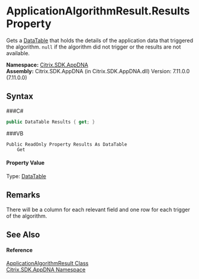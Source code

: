 # ApplicationAlgorithmResult.Results Property 
 

Gets a <a href="http://msdn2.microsoft.com/en-us/library/9186hy08" target="_blank">DataTable</a> that holds the details of the application data that triggered the algorithm. `null` if the algorithm did not trigger or the results are not available.

**Namespace:**&nbsp;<a href="N_Citrix_SDK_AppDNA">Citrix.SDK.AppDNA</a><br />**Assembly:**&nbsp;Citrix.SDK.AppDNA (in Citrix.SDK.AppDNA.dll) Version: 7.11.0.0 (7.11.0.0)

## Syntax

###C#
```csharp
public DataTable Results { get; }
```

###VB
```vbnet
Public ReadOnly Property Results As DataTable
	Get
```


#### Property Value
Type: <a href="http://msdn2.microsoft.com/en-us/library/9186hy08" target="_blank">DataTable</a>

## Remarks
There will be a column for each relevant field and one row for each trigger of the algorithm.

## See Also


#### Reference
<a href="T_Citrix_SDK_AppDNA_ApplicationAlgorithmResult">ApplicationAlgorithmResult Class</a><br /><a href="N_Citrix_SDK_AppDNA">Citrix.SDK.AppDNA Namespace</a><br />